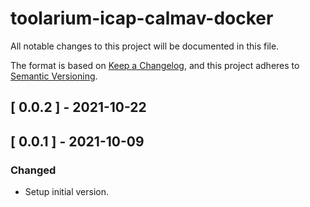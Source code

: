 # toolarium-icap-calmav-docker

All notable changes to this project will be documented in this file.

The format is based on [Keep a Changelog](https://keepachangelog.com/en/1.0.0/),
and this project adheres to [Semantic Versioning](https://semver.org/spec/v2.0.0.html).

## [ 0.0.2 ] - 2021-10-22

## [ 0.0.1 ] - 2021-10-09
### Changed
- Setup initial version.
